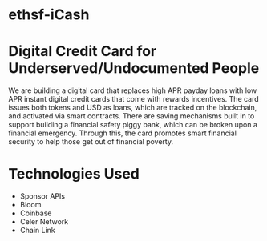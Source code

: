 # ethsf-iCash

# Digital Credit Card for Underserved/Undocumented People

We are building a digital card that replaces high APR payday loans with low APR instant digital credit cards that come with rewards incentives. The card issues both tokens and USD as loans, which are tracked on the blockchain, and activated via smart contracts. There are saving mechanisms built in to support building a financial safety piggy bank, which can be broken upon a financial emergency. Through this, the card promotes smart financial security to help those get out of financial poverty.



# Technologies Used

- Sponsor APIs
- Bloom
- Coinbase
- Celer Network
- Chain Link


